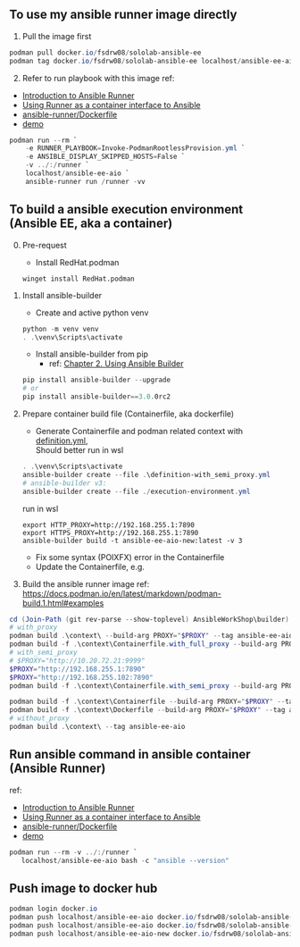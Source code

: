 ## To use my ansible runner image directly
1. Pull the image first
```powershell
podman pull docker.io/fsdrw08/sololab-ansible-ee
podman tag docker.io/fsdrw08/sololab-ansible-ee localhost/ansible-ee-aio 
```
2. Refer to run playbook with this image
ref: 
 - [Introduction to Ansible Runner](https://ansible-runner.readthedocs.io/en/stable/intro/)
 - [Using Runner as a container interface to Ansible](https://ansible-runner.readthedocs.io/en/stable/container/)
 - [ansible-runner/Dockerfile](https://github.com/ansible/ansible-runner/blob/devel/Dockerfile)
 - [demo](https://github.com/ansible/ansible-runner/tree/devel/demo)
```powershell
podman run --rm `
    -e RUNNER_PLAYBOOK=Invoke-PodmanRootlessProvision.yml `
    -e ANSIBLE_DISPLAY_SKIPPED_HOSTS=False `
    -v ../:/runner `
    localhost/ansible-ee-aio `
    ansible-runner run /runner -vv
```

## To build a ansible execution environment (Ansible EE, aka a container)
0. Pre-request
   - Install RedHat.podman
    ```
    winget install RedHat.podman
    ```

1. Install ansible-builder
   - Create and active python venv
    ```powershell
    python -m venv venv
    . .\venv\Scripts\activate
    ```
   - Install ansible-builder from pip
     - ref: [Chapter 2. Using Ansible Builder](https://access.redhat.com/documentation/en-us/red_hat_ansible_automation_platform/2.0-ea/html-single/ansible_builder_guide/index)

    ```powershell
    pip install ansible-builder --upgrade
    # or
    pip install ansible-builder==3.0.0rc2
    ```

2. Prepare container build file (Containerfile, aka dockerfile)
   - Generate Containerfile and podman related context with [definition.yml](definition.yml),  
   Should better run in wsl
   ```powershell
   . .\venv\Scripts\activate
   ansible-builder create --file .\definition-with_semi_proxy.yml
   # ansible-builder v3:
   ansible-builder create --file ./execution-environment.yml
   ```

   run in wsl
   ```shell
   export HTTP_PROXY=http://192.168.255.1:7890
   export HTTPS_PROXY=http://192.168.255.1:7890
   ansible-builder build -t ansible-ee-aio-new:latest -v 3
   ```
   - Fix some syntax (POIXFX) error in the Containerfile
   - Update the Containerfile, e.g.

3. Build the ansible runner image
ref: https://docs.podman.io/en/latest/markdown/podman-build.1.html#examples
```powershell
cd (Join-Path (git rev-parse --show-toplevel) AnsibleWorkShop\builder)
# with_proxy
podman build .\context\ --build-arg PROXY="$PROXY" --tag ansible-ee-aio
podman build -f .\context\Containerfile.with_full_proxy --build-arg PROXY="$PROXY" --tag ansible-ee-aio  .\context\
# with_semi_proxy
# $PROXY="http://10.20.72.21:9999"
$PROXY="http://192.168.255.1:7890"
$PROXY="http://192.168.255.102:7890"
podman build -f .\context\Containerfile.with_semi_proxy --build-arg PROXY="$PROXY" --tag ansible-ee-aio  .\context\

podman build -f .\context\Containerfile --build-arg PROXY="$PROXY" --tag ansible-ee-aio-new  .\context\
podman build -f .\context\Dockerfile --build-arg PROXY="$PROXY" --tag ansible-ee-aio-new  .\context\
# without_proxy
podman build .\context\ --tag ansible-ee-aio
```

## Run ansible command in ansible container (Ansible Runner)
ref: 
 - [Introduction to Ansible Runner](https://ansible-runner.readthedocs.io/en/stable/intro/)
 - [Using Runner as a container interface to Ansible](https://ansible-runner.readthedocs.io/en/stable/container/)
 - [ansible-runner/Dockerfile](https://github.com/ansible/ansible-runner/blob/devel/Dockerfile)
 - [demo](https://github.com/ansible/ansible-runner/tree/devel/demo)

```powershell
podman run --rm -v ../:/runner `
   localhost/ansible-ee-aio bash -c "ansible --version"
```

## Push image to docker hub
```powershell
podman login docker.io
podman push localhost/ansible-ee-aio docker.io/fsdrw08/sololab-ansible-ee
podman push localhost/ansible-ee-aio docker.io/fsdrw08/sololab-ansible-ee
podman push localhost/ansible-ee-aio-new docker.io/fsdrw08/sololab-ansible-ee
```